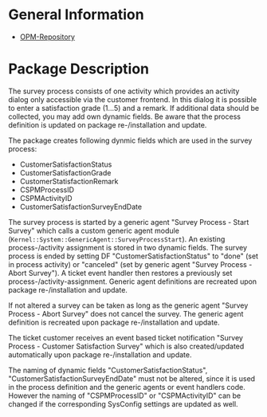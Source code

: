# General Information #
* [OPM-Repository](http://git.intra.cape-it.de:8088/builds/Customerprojects/ESO/SurveyProcess/)

# Package Description

The survey process consists of one activity which provides an activity dialog only accessible via the customer frontend. In this dialog it is possible to enter a satisfaction grade (1...5) and a remark. If additional data should be collected, you may add own dynamic fields. Be aware that the process definition is updated on package re-/installation and update.

The package creates following dynmic fields which are used in the survey process:

- CustomerSatisfactionStatus
- CustomerSatisfactionGrade
- CustomerStatisfactionRemark
- CSPMProcessID
- CSPMActivityID
- CustomerSatisfactionSurveyEndDate

The survey process is started by a generic agent "Survey Process - Start Survey" which calls a custom generic agent module (`Kernel::System::GenericAgent::SurveyProcessStart`). An existing process-/activity assignment is stored in two dynamic fields. The survey process is ended by setting DF "CustomerSatisfactionStatus" to "done" (set in process activity) or "canceled" (set by generic agent "Survey Process - Abort Survey"). A ticket event handler then restores a previously set process-/activity-assignment. Generic agent definitions are recreated upon package re-/installation and update.

If not altered a survey can be taken as long as the generic agent "Survey Process - Abort Survey" does not cancel the survey. The generic agent definition is recreated upon package re-/installation and update.

The ticket customer receives an event based ticket notification "Survey Process - Customer Satisfaction Survey" which is also created/updated automatically upon package re-/installation and update.

The naming of dynamic fields "CustomerSatisfactionStatus", "CustomerSatisfactionSurveyEndDate" must not be altered, since it is used in the process definition and the generic agents or event handlers code. However the naming of "CSPMProcessID" or "CSPMActivityID" can be changed if the corresponding SysConfig settings are updated as well.
